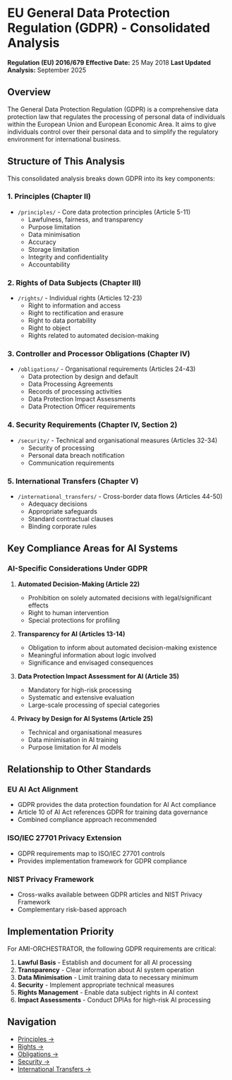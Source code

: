 # EU General Data Protection Regulation (GDPR) - Consolidated Analysis

**Regulation (EU) 2016/679**
**Effective Date:** 25 May 2018
**Last Updated Analysis:** September 2025

## Overview

The General Data Protection Regulation (GDPR) is a comprehensive data protection law that regulates the processing of personal data of individuals within the European Union and European Economic Area. It aims to give individuals control over their personal data and to simplify the regulatory environment for international business.

## Structure of This Analysis

This consolidated analysis breaks down GDPR into its key components:

### 1. Principles (Chapter II)
- `/principles/` - Core data protection principles (Article 5-11)
  - Lawfulness, fairness, and transparency
  - Purpose limitation
  - Data minimisation
  - Accuracy
  - Storage limitation
  - Integrity and confidentiality
  - Accountability

### 2. Rights of Data Subjects (Chapter III)
- `/rights/` - Individual rights (Articles 12-23)
  - Right to information and access
  - Right to rectification and erasure
  - Right to data portability
  - Right to object
  - Rights related to automated decision-making

### 3. Controller and Processor Obligations (Chapter IV)
- `/obligations/` - Organisational requirements (Articles 24-43)
  - Data protection by design and default
  - Data Processing Agreements
  - Records of processing activities
  - Data Protection Impact Assessments
  - Data Protection Officer requirements

### 4. Security Requirements (Chapter IV, Section 2)
- `/security/` - Technical and organisational measures (Articles 32-34)
  - Security of processing
  - Personal data breach notification
  - Communication requirements

### 5. International Transfers (Chapter V)
- `/international_transfers/` - Cross-border data flows (Articles 44-50)
  - Adequacy decisions
  - Appropriate safeguards
  - Standard contractual clauses
  - Binding corporate rules

## Key Compliance Areas for AI Systems

### AI-Specific Considerations Under GDPR

1. **Automated Decision-Making (Article 22)**
   - Prohibition on solely automated decisions with legal/significant effects
   - Right to human intervention
   - Special protections for profiling

2. **Transparency for AI (Articles 13-14)**
   - Obligation to inform about automated decision-making existence
   - Meaningful information about logic involved
   - Significance and envisaged consequences

3. **Data Protection Impact Assessment for AI (Article 35)**
   - Mandatory for high-risk processing
   - Systematic and extensive evaluation
   - Large-scale processing of special categories

4. **Privacy by Design for AI Systems (Article 25)**
   - Technical and organisational measures
   - Data minimisation in AI training
   - Purpose limitation for AI models

## Relationship to Other Standards

### EU AI Act Alignment
- GDPR provides the data protection foundation for AI Act compliance
- Article 10 of AI Act references GDPR for training data governance
- Combined compliance approach recommended

### ISO/IEC 27701 Privacy Extension
- GDPR requirements map to ISO/IEC 27701 controls
- Provides implementation framework for GDPR compliance

### NIST Privacy Framework
- Cross-walks available between GDPR articles and NIST Privacy Framework
- Complementary risk-based approach

## Implementation Priority

For AMI-ORCHESTRATOR, the following GDPR requirements are critical:

1. **Lawful Basis** - Establish and document for all AI processing
2. **Transparency** - Clear information about AI system operation
3. **Data Minimisation** - Limit training data to necessary minimum
4. **Security** - Implement appropriate technical measures
5. **Rights Management** - Enable data subject rights in AI context
6. **Impact Assessments** - Conduct DPIAs for high-risk AI processing

## Navigation

- [Principles →](./principles/)
- [Rights →](./rights/)
- [Obligations →](./obligations/)
- [Security →](./security/)
- [International Transfers →](./international_transfers/)